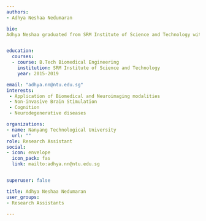 ```yaml
---
authors:
- Adhya Neshaa Nedumaran

bio: 
Adhya Neshaa graduated from SRM Institute of Science and Technology with a Bachelors of Technology in Biomedical Engineering in 2019. Her research interest lies in the application of biomedical modalities to understand neurodegenerative diseases, cognitive function and balance in middle-aged and older adults. At Clinical Brain Lab, she is currently working on a project investigating neuroplasticity with concurrent Transcranial Magnetic Stimulation (TMS) and Electroencephalography (EEG). 


education:
  courses:
  - course: B.Tech Biomedical Engineering
    institution: SRM Institute of Science and Technology 
    year: 2015-2019

email: "adhya.nn@ntu.edu.sg"
interests:
 - Application of Biomedical and Neuroimaging modalities
 - Non-invasive Brain Stimulation
 - Cognition
 - Neurodegenerative diseases

organizations:
- name: Nanyang Technological University
  url: ""
role: Research Assistant
social:
- icon: envelope
  icon_pack: fas
  link: mailto:adhya.nn@ntu.edu.sg


superuser: false

title: Adhya Neshaa Nedumaran
user_groups:
- Research Assistants

---
```

